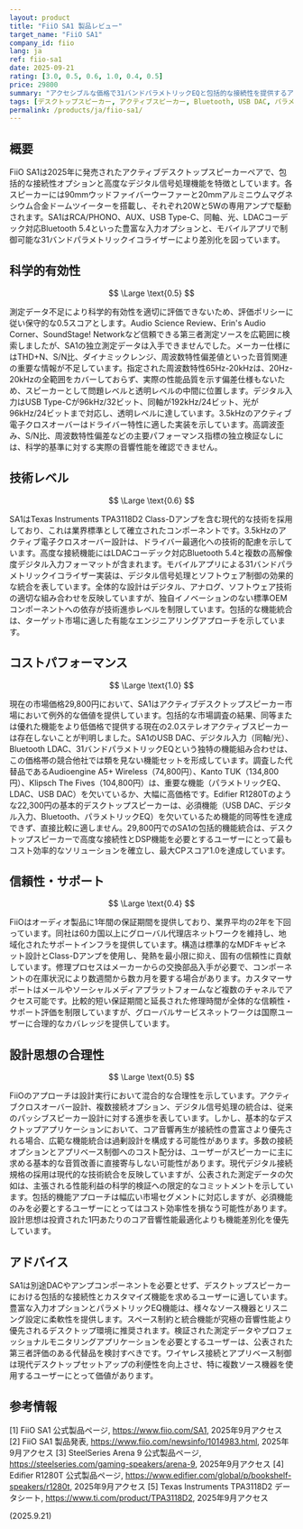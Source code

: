 ```yaml
---
layout: product
title: "FiiO SA1 製品レビュー"
target_name: "FiiO SA1"
company_id: fiio
lang: ja
ref: fiio-sa1
date: 2025-09-21
rating: [3.0, 0.5, 0.6, 1.0, 0.4, 0.5]
price: 29800
summary: "アクセシブルな価格で31バンドパラメトリックEQと包括的な接続性を提供するアクティブデスクトップスピーカー。"
tags: [デスクトップスピーカー, アクティブスピーカー, Bluetooth, USB DAC, パラメトリックEQ]
permalink: /products/ja/fiio-sa1/
---
```


## 概要

FiiO SA1は2025年に発売されたアクティブデスクトップスピーカーペアで、包括的な接続性オプションと高度なデジタル信号処理機能を特徴としています。各スピーカーには90mmウッドファイバーウーファーと20mmアルミニウムマグネシウム合金ドームツイーターを搭載し、それぞれ20Wと5Wの専用アンプで駆動されます。SA1はRCA/PHONO、AUX、USB Type-C、同軸、光、LDACコーデック対応Bluetooth 5.4といった豊富な入力オプションと、モバイルアプリで制御可能な31バンドパラメトリックイコライザーにより差別化を図っています。

## 科学的有効性

$$ \Large \text{0.5} $$

測定データ不足により科学的有効性を適切に評価できないため、評価ポリシーに従い保守的な0.5スコアとします。Audio Science Review、Erin's Audio Corner、SoundStage! Networkなど信頼できる第三者測定ソースを広範囲に検索しましたが、SA1の独立測定データは入手できませんでした。メーカー仕様にはTHD+N、S/N比、ダイナミックレンジ、周波数特性偏差値といった音質関連の重要な情報が不足しています。指定された周波数特性65Hz-20kHzは、20Hz-20kHzの全範囲をカバーしておらず、実際の性能品質を示す偏差仕様もないため、スピーカーとして問題レベルと透明レベルの中間に位置します。デジタル入力はUSB Type-Cが96kHz/32ビット、同軸が192kHz/24ビット、光が96kHz/24ビットまで対応し、透明レベルに達しています。3.5kHzのアクティブ電子クロスオーバーはドライバー特性に適した実装を示しています。高調波歪み、S/N比、周波数特性偏差などの主要パフォーマンス指標の独立検証なしには、科学的基準に対する実際の音響性能を確認できません。

## 技術レベル

$$ \Large \text{0.6} $$

SA1はTexas Instruments TPA3118D2 Class-Dアンプを含む現代的な技術を採用しており、これは業界標準として確立されたコンポーネントです。3.5kHzのアクティブ電子クロスオーバー設計は、ドライバー最適化への技術的配慮を示しています。高度な接続機能にはLDACコーデック対応Bluetooth 5.4と複数の高解像度デジタル入力フォーマットが含まれます。モバイルアプリによる31バンドパラメトリックイコライザー実装は、デジタル信号処理とソフトウェア制御の効果的な統合を表しています。全体的な設計はデジタル、アナログ、ソフトウェア技術の適切な組み合わせを反映していますが、独自イノベーションのない標準OEMコンポーネントへの依存が技術進歩レベルを制限しています。包括的な機能統合は、ターゲット市場に適した有能なエンジニアリングアプローチを示しています。

## コストパフォーマンス

$$ \Large \text{1.0} $$

現在の市場価格29,800円において、SA1はアクティブデスクトップスピーカー市場において例外的な価値を提供しています。包括的な市場調査の結果、同等または優れた機能をより低価格で提供する現在の2.0ステレオアクティブスピーカーは存在しないことが判明しました。SA1のUSB DAC、デジタル入力（同軸/光）、Bluetooth LDAC、31バンドパラメトリックEQという独特の機能組み合わせは、この価格帯の競合他社では類を見ない機能セットを形成しています。調査した代替品であるAudioengine A5+ Wireless（74,800円）、Kanto TUK（134,800円）、Klipsch The Fives（104,800円）は、重要な機能（パラメトリックEQ、LDAC、USB DAC）を欠いているか、大幅に高価格です。Edifier R1280Tのような22,300円の基本的デスクトップスピーカーは、必須機能（USB DAC、デジタル入力、Bluetooth、パラメトリックEQ）を欠いているため機能的同等性を達成できず、直接比較に適しません。29,800円でのSA1の包括的機能統合は、デスクトップスピーカーで高度な接続性とDSP機能を必要とするユーザーにとって最もコスト効率的なソリューションを確立し、最大CPスコア1.0を達成しています。

## 信頼性・サポート

$$ \Large \text{0.4} $$

FiiOはオーディオ製品に1年間の保証期間を提供しており、業界平均の2年を下回っています。同社は60カ国以上にグローバル代理店ネットワークを維持し、地域化されたサポートインフラを提供しています。構造は標準的なMDFキャビネット設計とClass-Dアンプを使用し、発熱を最小限に抑え、固有の信頼性に貢献しています。修理プロセスはメーカーからの交換部品入手が必要で、コンポーネントの在庫状況により数週間から数カ月を要する場合があります。カスタマーサポートはメールやソーシャルメディアプラットフォームなど複数のチャネルでアクセス可能です。比較的短い保証期間と延長された修理時間が全体的な信頼性・サポート評価を制限していますが、グローバルサービスネットワークは国際ユーザーに合理的なカバレッジを提供しています。

## 設計思想の合理性

$$ \Large \text{0.5} $$

FiiOのアプローチは設計実行において混合的な合理性を示しています。アクティブクロスオーバー設計、複数接続オプション、デジタル信号処理の統合は、従来のパッシブスピーカー設計に対する進歩を表しています。しかし、基本的なデスクトップアプリケーションにおいて、コア音響再生が接続性の豊富さより優先される場合、広範な機能統合は過剰設計を構成する可能性があります。多数の接続オプションとアプリベース制御へのコスト配分は、ユーザーがスピーカーに主に求める基本的な音質改善に直接寄与しない可能性があります。現代デジタル接続規格の採用は現代的な技術統合を反映していますが、公表された測定データの欠如は、主張される性能利益の科学的検証への限定的なコミットメントを示しています。包括的機能アプローチは幅広い市場セグメントに対応しますが、必須機能のみを必要とするユーザーにとってはコスト効率性を損なう可能性があります。設計思想は投資された1円あたりのコア音響性能最適化よりも機能差別化を優先しています。

## アドバイス

SA1は別途DACやアンプコンポーネントを必要とせず、デスクトップスピーカーにおける包括的な接続性とカスタマイズ機能を求めるユーザーに適しています。豊富な入力オプションとパラメトリックEQ機能は、様々なソース機器とリスニング設定に柔軟性を提供します。スペース制約と統合機能が究極の音響性能より優先されるデスクトップ環境に推奨されます。検証された測定データやプロフェッショナルモニタリングアプリケーションを必要とするユーザーは、公表された第三者評価のある代替品を検討すべきです。ワイヤレス接続とアプリベース制御は現代デスクトップセットアップの利便性を向上させ、特に複数ソース機器を使用するユーザーにとって価値があります。

## 参考情報

[1] FiiO SA1 公式製品ページ, https://www.fiio.com/SA1, 2025年9月アクセス
[2] FiiO SA1 製品発表, https://www.fiio.com/newsinfo/1014983.html, 2025年9月アクセス
[3] SteelSeries Arena 9 公式製品ページ, https://steelseries.com/gaming-speakers/arena-9, 2025年9月アクセス
[4] Edifier R1280T 公式製品ページ, https://www.edifier.com/global/p/bookshelf-speakers/r1280t, 2025年9月アクセス
[5] Texas Instruments TPA3118D2 データシート, https://www.ti.com/product/TPA3118D2, 2025年9月アクセス

(2025.9.21)